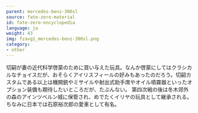 ```yaml
---
parent: mercedes-benz-300sl
source: fate-zero-material
id: fate-zero-encyclopedia
language: ja
weight: 43
img: fzavg1_mercedes-benz-300sl.png
category:
- other
---
```


切嗣が妻の近代科学啓蒙のために買い与えた玩具。なんか啓蒙にしてはクラシカルなチョイスだが、おそらくアイリスフィールの好みもあったのだろう。切嗣カスタムである以上は機開銃やミサイルや射出式助手席やオイル噴霧器といったオプション装備も期待したいところだが、たぶんない。
第四次戦の後は冬木郊外の森のアインツベルン城に保管され、めでたくイリヤの玩具として継承される。ちなみに日本では石原裕次郎の愛車として有名。
